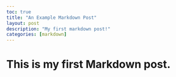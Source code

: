 ```yaml
---
toc: true
title: "An Example Markdown Post"
layout: post
description: "My first markdown post!"
categories: [markdown]
---
```


# This is my first Markdown post.